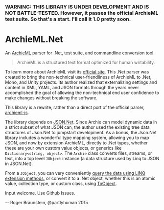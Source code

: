 ### WARNING: THIS LIBRARY IS UNDER DEVELOPMENT AND IS NOT BATTLE-TESTED. However, it passes the official ArchieML test suite. So that's a start. I'll call it 1.0 pretty soon.

# ArchieML.Net

An [ArchieML](http://archieml.org) parser for .Net, test suite, and commandline conversion tool.

>ArchieML is a structured text format optimized for human writability.

To learn more about ArchieML visit its [official site](http://archieml.org). This .Net parser was created to bring the non-technical user-friendliness of ArchieML to .Net, Mono, and Unity projects. Its author realized that externalizing settings and content in XML, YAML, and JSON formats through the years never accomplished the goal of allowing the non-technical end user confidence to make changes without breaking the software.

This library is a rewrite, rather than a direct port of the official parser, [archieml-js](https://github.com/newsdev/archieml-js).

The library depends on [JSON.Net](https://github.com/JamesNK/Newtonsoft.Json). Since Archie can model dynamic data in a strict subset of what JSON can, the author used the existing tree data structures of Json.Net to jumpstart development. As a bonus, the Json.Net library includes a wonderful type mapping system, allowing you to map JSON, and now by extension ArchieML, directly to .Net types, whether these are your own custom value objects, or generics like `Dictionary<string, object>`. The `Archie` class converts files, streams, or text, into a top level `JObject` instance (a data structure used by Linq to JSON in JSON.Net).

From a `JObject`, you can very conveniently [query the data using LINQ extension methods](http://www.newtonsoft.com/json/help/html/QueryingLINQtoJSON.htm), or convert it to a .Net object, whether this is an atomic value, collection type, or custom class, using [ToObject](http://www.newtonsoft.com/json/help/html/ToObjectComplex.htm).

Input welcome. Use Github Issues.

-- Roger Braunstein, @partlyhuman 2015

